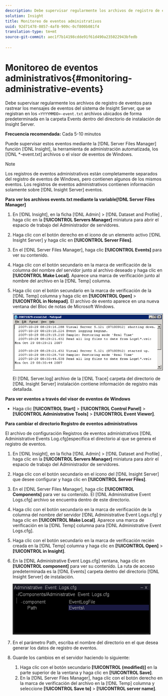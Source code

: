 ```yaml
---
description: Debe supervisar regularmente los archivos de registro de eventos para rastrear los mensajes de eventos del sistema de Insight Server, que se registran en los archivos <YYYMDD>-event.txt ubicados de forma predeterminada en la carpeta Events dentro del directorio de instalación de Insight Server.
solution: Insight
title: Monitoreo de eventos administrativos
uuid: 92d71478-0857-4af8-909c-0cf800b081f4
translation-type: tm+mt
source-git-commit: aec1f7b14198cdde91f61d490a235022943bfedb

---
```



# Monitoreo de eventos administrativos{#monitoring-administrative-events}

Debe supervisar regularmente los archivos de registro de eventos para rastrear los mensajes de eventos del sistema de Insight Server, que se registran en los `<YYYYMMDD>-event.txt` archivos ubicados de forma predeterminada en la carpeta Events dentro del directorio de instalación de Insight Server.

**Frecuencia recomendada:** Cada 5-10 minutos

Puede supervisar estos eventos mediante la [!DNL Server Files Manager] función [!DNL Insight], la herramienta de administración automatizada, los [!DNL *-event.txt] archivos o el visor de eventos de Windows.

>[!NOTE]
>
>Los registros de eventos administrativos están completamente separados del registro de eventos de Windows, pero contienen algunos de los mismos eventos. Los registros de eventos administrativos contienen información solamente sobre [!DNL Insight Server] eventos.

**Para ver los archivos events.txt mediante la variable[!DNL Server Files Manager]**

1. En [!DNL Insight], en la ficha [!DNL Admin] > [!DNL Dataset and Profile] , haga clic en la **[!UICONTROL Servers Manager]** miniatura para abrir el espacio de trabajo del Administrador de servidores.
1. Haga clic con el botón derecho en el icono de un elemento activo [!DNL Insight Server] y haga clic en **[!UICONTROL Server Files]**.
1. En el [!DNL Server Files Manager], haga clic **[!UICONTROL Events]** para ver su contenido.
1. Haga clic con el botón secundario en la marca de verificación de la columna del nombre *del* servidor junto al archivo deseado y haga clic en **[!UICONTROL Make Local]**. Aparece una marca de verificación junto al nombre del archivo en la [!DNL Temp] columna.
1. Haga clic con el botón secundario en la marca de verificación de la [!DNL Temp] columna y haga clic en **[!UICONTROL Open]** > **[!UICONTROL in Notepad]**. El archivo de evento aparece en una nueva ventana del Bloc de notas de Microsoft Windows.

   ![Información sobre los pasos](assets/vis_FileManager_eventfile.png)

   El [!DNL Server.log] archivo de la [!DNL Trace] carpeta del directorio de [!DNL Insight Server] instalación contiene información de registro más detallada.

**Para ver eventos a través del visor de eventos de Windows**

* Haga clic **[!UICONTROL Start]** > **[!UICONTROL Control Panel]** > **[!UICONTROL Administrative Tools]** > **[!UICONTROL Event Viewer]**.

**Para cambiar el directorio Registro de eventos administrativos**

El archivo de configuración Registros de eventos administrativos [!DNL Administrative Events Log.cfg]especifica el directorio al que se genera el registro de eventos.

1. En [!DNL Insight], en la ficha [!DNL Admin] > [!DNL Dataset and Profile] , haga clic en la **[!UICONTROL Servers Manager]** miniatura para abrir el espacio de trabajo del Administrador de servidores.

1. Haga clic con el botón secundario en el icono del [!DNL Insight Server] que desee configurar y haga clic en **[!UICONTROL Server Files]**.

1. En el [!DNL Server Files Manager], haga clic **[!UICONTROL Components]** para ver su contenido. El [!DNL Administrative Event Logs.cfg] archivo se encuentra dentro de este directorio.

1. Haga clic con el botón secundario en la marca de verificación de la columna del nombre *del* servidor [!DNL Administrative Event Logs.cfg] y haga clic en **[!UICONTROL Make Local]**. Aparece una marca de verificación en la [!DNL Temp] columna para [!DNL Administrative Event Logs.cfg].

1. Haga clic con el botón secundario en la marca de verificación recién creada en la [!DNL Temp] columna y haga clic en **[!UICONTROL Open]** > **[!UICONTROL in Insight]**.

1. En la [!DNL Administrative Event Logs.cfg] ventana, haga clic en **[!UICONTROL component]** para ver su contenido. La ruta de acceso predeterminada es la [!DNL Events] carpeta dentro del directorio [!DNL Insight Server] de instalación.

   ![](assets/cfg_adminevents_examplevalues.png)

1. En el parámetro Path, escriba el nombre del directorio en el que desea generar los datos de registro de eventos.
1. Guarde los cambios en el servidor haciendo lo siguiente:

   1. Haga clic con el botón secundario **[!UICONTROL (modified)]** en la parte superior de la ventana y haga clic en **[!UICONTROL Save]**.
   1. En la [!DNL Server Files Manager], haga clic con el botón derecho en la marca de verificación del archivo en la [!DNL Temp] columna y seleccione **[!UICONTROL Save to]** > **[!UICONTROL server name]**.

